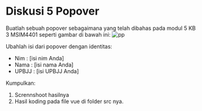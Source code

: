 # Diskusi 5 Popover
Buatlah sebuah popover sebagaimana yang telah dibahas pada modul 5 KB 3 MSIM4401 seperti gambar di bawah ini:
![pp](https://user-images.githubusercontent.com/72592250/201454777-58d4539f-7125-4e87-a65d-7538fb9feca1.png)

Ubahlah isi dari popover dengan identitas:
- Nim : [isi nim Anda]
- Nama : [isi nama Anda]
- UPBJJ : [isi UPBJJ Anda]

Kumpulkan:
1. Scrennshoot hasilnya
2. Hasil koding pada file vue di folder src nya.
